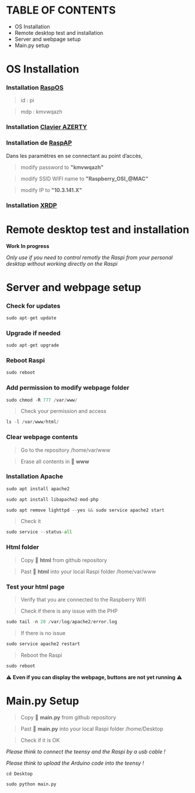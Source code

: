 
# TABLE OF CONTENTS

- OS Installation
- Remote desktop test and installation
- Server and webpage setup
- Main.py setup

# OS Installation

### Installation [RaspOS](https://www.raspberrypi.org/software/)
> id : pi

> mdp : kmvwqazh

### Installation [Clavier AZERTY](https://www.framboise314.fr/clavier-virtuel-matchbox-en-azerty-sur-le-raspberry-pi/)

### Installation de [RaspAP](https://raspap.com/#quick) 

Dans les paramètres en se connectant au point d’accès,  
> modify password to **"kmvwqazh"**

> modify SSID WIFI name to **"Raspberry_OSI_@MAC"** 

> modify IP to **"10.3.141.X"** 

### Installation [XRDP](https://linuxize.com/post/how-to-install-xrdp-on-raspberry-pi/)

# Remote desktop test and installation

**Work In progress**

*Only use if you need to control remotly the Raspi from your personal desktop without working directly on the Raspi*

# Server and webpage setup

### Check for updates
```python
sudo apt-get update
```
### Upgrade if needed 
```python
sudo apt-get upgrade
```
### Reboot Raspi
```python
sudo reboot
```
### Add permission to modify webpage folder
```python
sudo chmod -R 777 /var/www/
```
> Check your permission and access
```python
ls -l /var/www/html/
```

### Clear webpage contents
> Go to the repository /home/var/www

> Erase all contents in :file_folder: **www**

### Installation Apache
```python
sudo apt install apache2
```
```python
sudo apt install libapache2-mod-php
```
```python
sudo apt remove lighttpd --yes && sudo service apache2 start
```
> Check it
```python
sudo service --status-all
```

### Html folder
> Copy :file_folder: **html** from github repository

> Past :file_folder: **html** into your local Raspi folder /home/var/www

### Test your html page
> Verify that you are connected to the Raspberry Wifi

> Check if there is any issue with the PHP
```python
sudo tail -n 20 /var/log/apache2/error.log
```
> If there is no issue
```python
sudo service apache2 restart
```
> Reboot the Raspi
```python
sudo reboot 
```
:warning: **Even if you can display the webpage, buttons are not yet running** :warning:

# Main.py Setup

> Copy :page_facing_up: **main.py** from github repository

> Past :page_facing_up: **main.py** into your local Raspi folder /home/Desktop

> Check if it is OK

_Please think to connect the teensy and the Raspi by a usb cable !_

_Please think to upload the Arduino code into the teensy !_

```python
cd Desktop
```
```python
sudo python main.py
```
